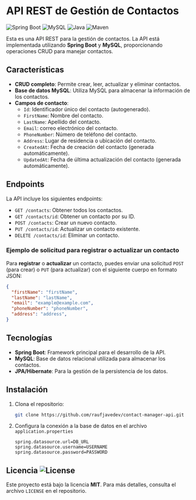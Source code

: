 
# API REST de Gestión de Contactos  

![Spring Boot](https://img.shields.io/badge/Spring%20Boot-3.4.3-brightgreen?logo=springboot) ![MySQL](https://img.shields.io/badge/MySQL-8.0-blue?logo=mysql) ![Java](https://img.shields.io/badge/Java-23-orange?logo=java) ![Maven](https://img.shields.io/badge/Maven-3.9.9-C71A36?logo=apachemaven)

Esta es una API REST para la gestión de contactos. La API está implementada utilizando **Spring Boot** y **MySQL**, proporcionando operaciones CRUD para manejar contactos.

## Características

- **CRUD completo**: Permite crear, leer, actualizar y eliminar contactos.
- **Base de datos MySQL**: Utiliza MySQL para almacenar la información de los contactos.
- **Campos de contacto**:
  - `Id`: Identificador único del contacto (autogenerado).
  - `FirstName`: Nombre del contacto.
  - `LastName`: Apellido del contacto.
  - `Email`: correo electrónico del contacto.
  - `PhoneNumber`: Número de teléfono del contacto.
  - `Address`: Lugar de residencia o ubicación del contacto.
  - `CreatedAt`: Fecha de creación del contacto (generada automáticamente).
  - `UpdatedAt`: Fecha de última actualización del contacto (generada automáticamente).

## Endpoints

La API incluye los siguientes endpoints:

- `GET /contacts`: Obtener todos los contactos.
- `GET /contacts/id`: Obtener un contacto por su ID.
- `POST /contacts`: Crear un nuevo contacto.
- `PUT /contacts/id`: Actualizar un contacto existente.
- `DELETE /contacts/id`: Eliminar un contacto.

### Ejemplo de solicitud para registrar o actualizar un contacto

Para **registrar** o **actualizar** un contacto, puedes enviar una solicitud `POST` (para crear) o `PUT` (para actualizar) con el siguiente cuerpo en formato JSON:

```json
{
  "firstName": "firstName",
  "lastName": "lastName",
  "email": "example@example.com",
  "phoneNumber": "phoneNumber",
  "address": "address",
}
```

## Tecnologías

- **Spring Boot**: Framework principal para el desarrollo de la API.
- **MySQL**: Base de datos relacional utilizada para almacenar los contactos.
- **JPA/Hibernate**: Para la gestión de la persistencia de los datos.

## Instalación

1. Clona el repositorio:
   ```bash
   git clone https://github.com/raufjavedev/contact-manager-api.git
2. Configura la conexión a la base de datos en el archivo `application.properties`
   
   ```properties
   spring.datasource.url=DB_URL
   spring.datasource.username=USERNAME
   spring.datasource.password=PASSWORD
   ```

## Licencia ![License](https://img.shields.io/badge/License-MIT-informational)  

Este proyecto está bajo la licencia **MIT**. Para más detalles, consulta el archivo `LICENSE` en el repositorio.

